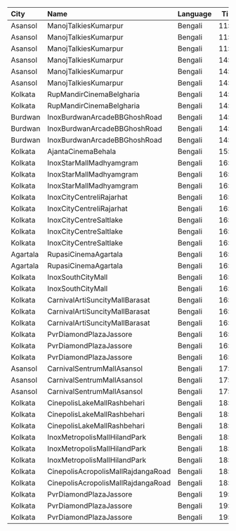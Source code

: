 | City     | Name                               | Language |  Time | Type        | Price | Capacity | Booked |
| :------- | :--------------------------------- | :------- | ----: | :---------- | ----: | -------: | -----: |
| Asansol  | ManojTalkiesKumarpur               | Bengali  | 11:00 | Balcony     |   60₹ |      483 |    411 |
| Asansol  | ManojTalkiesKumarpur               | Bengali  | 11:00 | DressCircle |   70₹ |      113 |     79 |
| Asansol  | ManojTalkiesKumarpur               | Bengali  | 11:00 | RearStall   |   40₹ |      693 |    584 |
| Asansol  | ManojTalkiesKumarpur               | Bengali  | 14:00 | Balcony     |   60₹ |      483 |    411 |
| Asansol  | ManojTalkiesKumarpur               | Bengali  | 14:00 | DressCircle |   70₹ |      113 |     79 |
| Asansol  | ManojTalkiesKumarpur               | Bengali  | 14:00 | RearStall   |   40₹ |      693 |    584 |
| Kolkata  | RupMandirCinemaBelgharia           | Bengali  | 14:10 | Platinum    |  100₹ |       48 |      0 |
| Kolkata  | RupMandirCinemaBelgharia           | Bengali  | 14:10 | Gold        |   80₹ |      102 |     51 |
| Burdwan  | InoxBurdwanArcadeBBGhoshRoad       | Bengali  | 14:30 | Club        |  140₹ |       72 |      0 |
| Burdwan  | InoxBurdwanArcadeBBGhoshRoad       | Bengali  | 14:30 | Executive   |  112₹ |       36 |      0 |
| Burdwan  | InoxBurdwanArcadeBBGhoshRoad       | Bengali  | 14:30 | Royal       |  150₹ |       38 |      0 |
| Kolkata  | AjantaCinemaBehala                 | Bengali  | 15:05 | Balcony     |  150₹ |      106 |     70 |
| Kolkata  | InoxStarMallMadhyamgram            | Bengali  | 16:00 | Club        |  140₹ |       72 |      0 |
| Kolkata  | InoxStarMallMadhyamgram            | Bengali  | 16:00 | Executive   |  140₹ |       30 |      0 |
| Kolkata  | InoxStarMallMadhyamgram            | Bengali  | 16:00 | Royal       |  180₹ |       56 |      0 |
| Kolkata  | InoxCityCentreIiRajarhat           | Bengali  | 16:00 | Club        |  140₹ |      208 |      0 |
| Kolkata  | InoxCityCentreIiRajarhat           | Bengali  | 16:00 | Executive   |  140₹ |       42 |      0 |
| Kolkata  | InoxCityCentreSaltlake             | Bengali  | 16:00 | DressCircle |  150₹ |      151 |      0 |
| Kolkata  | InoxCityCentreSaltlake             | Bengali  | 16:00 | Galleria    |  150₹ |       36 |      0 |
| Kolkata  | InoxCityCentreSaltlake             | Bengali  | 16:00 | Royale      |  150₹ |       25 |      0 |
| Agartala | RupasiCinemaAgartala               | Bengali  | 16:00 | GoldClass   |  150₹ |      205 |    135 |
| Agartala | RupasiCinemaAgartala               | Bengali  | 16:00 | Recliners   |  350₹ |       16 |      4 |
| Kolkata  | InoxSouthCityMall                  | Bengali  | 16:05 | Premier     |  200₹ |       34 |      0 |
| Kolkata  | InoxSouthCityMall                  | Bengali  | 16:05 | Silver      |  200₹ |      142 |      0 |
| Kolkata  | CarnivalArtiSuncityMallBarasat     | Bengali  | 16:30 | Silver      |   99₹ |       40 |      0 |
| Kolkata  | CarnivalArtiSuncityMallBarasat     | Bengali  | 16:30 | Gold        |   99₹ |       60 |      0 |
| Kolkata  | CarnivalArtiSuncityMallBarasat     | Bengali  | 16:30 | Diamond     |   99₹ |      115 |      2 |
| Kolkata  | PvrDiamondPlazaJassore             | Bengali  | 16:45 | Classic     |  230₹ |      100 |     92 |
| Kolkata  | PvrDiamondPlazaJassore             | Bengali  | 16:45 | Prime       |  280₹ |       11 |      0 |
| Kolkata  | PvrDiamondPlazaJassore             | Bengali  | 16:45 | Recliner    |  450₹ |       12 |      0 |
| Asansol  | CarnivalSentrumMallAsansol         | Bengali  | 17:00 | Premium     |  110₹ |       63 |      0 |
| Asansol  | CarnivalSentrumMallAsansol         | Bengali  | 17:00 | Silver      |  110₹ |      150 |      2 |
| Asansol  | CarnivalSentrumMallAsansol         | Bengali  | 17:00 | Gold        |  110₹ |       43 |      0 |
| Kolkata  | CinepolisLakeMallRashbehari        | Bengali  | 18:25 | Normal      |  160₹ |        3 |      0 |
| Kolkata  | CinepolisLakeMallRashbehari        | Bengali  | 18:25 | Executive   |  160₹ |       49 |      1 |
| Kolkata  | CinepolisLakeMallRashbehari        | Bengali  | 18:25 | Premium     |  160₹ |       29 |      8 |
| Kolkata  | InoxMetropolisMallHilandPark       | Bengali  | 18:40 | Premier     |  140₹ |       36 |      0 |
| Kolkata  | InoxMetropolisMallHilandPark       | Bengali  | 18:40 | Royal       |  240₹ |       14 |      0 |
| Kolkata  | InoxMetropolisMallHilandPark       | Bengali  | 18:40 | Silver      |  140₹ |      131 |      0 |
| Kolkata  | CinepolisAcropolisMallRajdangaRoad | Bengali  | 18:55 | Executive   |  150₹ |       59 |      3 |
| Kolkata  | CinepolisAcropolisMallRajdangaRoad | Bengali  | 18:55 | Premium     |  150₹ |       34 |      5 |
| Kolkata  | PvrDiamondPlazaJassore             | Bengali  | 19:40 | Classic     |  230₹ |      100 |      6 |
| Kolkata  | PvrDiamondPlazaJassore             | Bengali  | 19:40 | Prime       |  280₹ |       11 |      0 |
| Kolkata  | PvrDiamondPlazaJassore             | Bengali  | 19:40 | Recliner    |  450₹ |       12 |      0 |